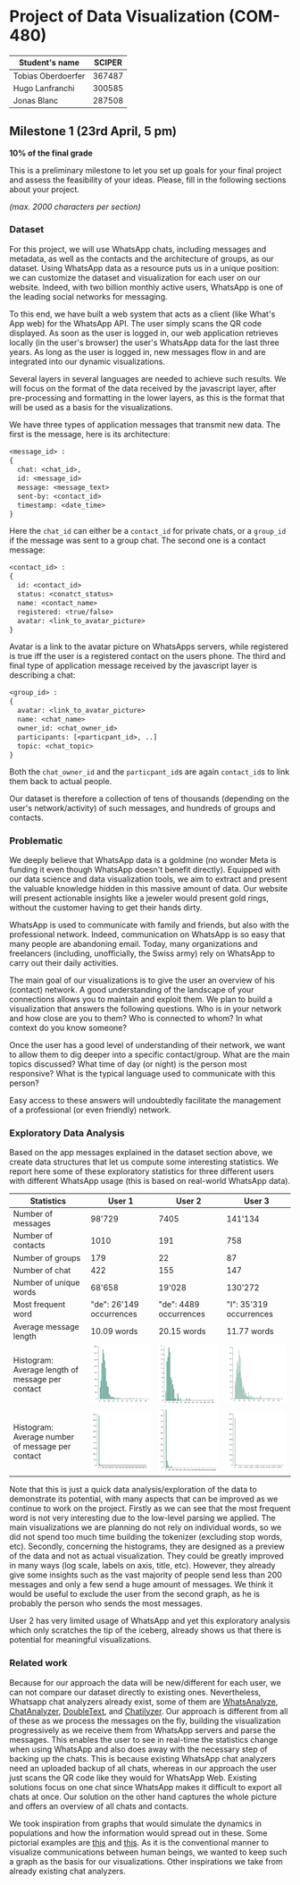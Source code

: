 # Project of Data Visualization (COM-480)

| Student's name | SCIPER |
| -------------- | ------ |
| Tobias Oberdoerfer | 367487 |
| Hugo Lanfranchi | 300585 |
| Jonas Blanc | 287508 |

## Milestone 1 (23rd April, 5 pm)

**10% of the final grade**

This is a preliminary milestone to let you set up goals for your final project and assess the feasibility of your ideas.
Please, fill in the following sections about your project.

*(max. 2000 characters per section)*

### Dataset

For this project, we will use WhatsApp chats, including messages and metadata, as well as the contacts and the architecture of groups, as our dataset.
Using WhatsApp data as a resource puts us in a unique position: we can customize the dataset and visualization for each user on our website.
Indeed, with two billion monthly active users, WhatsApp is one of the leading social networks for messaging.

To this end, we have built a web system that acts as a client (like What's App web) for the WhatsApp API.
The user simply scans the QR code displayed.
As soon as the user is logged in, our web application retrieves locally (in the user's browser) the user's WhatsApp data for the last three years. As long as the user is logged in, new messages flow in and are integrated into our dynamic visualizations.

Several layers in several languages are needed to achieve such results.
We will focus on the format of the data received by the javascript layer, after pre-processing and formatting in the lower layers, as this is the format that will be used as a basis for the visualizations.

We have three types of application messages that transmit new data. The first is the message, here is its architecture:
```
<message_id> : 
{
  chat: <chat_id>,
  id: <message_id>
  message: <message_text>
  sent-by: <contact_id>
  timestamp: <date_time>
}
```
Here the `chat_id` can either be a `contact_id` for private chats, or a `group_id` if the message was sent to a group chat. 
The second one is a contact message:
```
<contact_id> : 
{
  id: <contact_id>
  status: <conatct_status>
  name: <contact_name>
  registered: <true/false>
  avatar: <link_to_avatar_picture>
}
```
Avatar is a link to the avatar picture on WhatsApps servers, while registered is true iff the user is a registered contact on the users phone.
The third and final type of application message received by the javascript layer is describing a chat:
```
<group_id> : 
{
  avatar: <link_to_avatar_picture>
  name: <chat_name>
  owner_id: <chat_owner_id>
  participants: [<particpant_id>, ..]
  topic: <chat_topic>
}
```
Both the `chat_owner_id` and the `particpant_id`s are again `contact_id`s to link them back to actual people.

Our dataset is therefore a collection of tens of thousands (depending on the user's network/activity) of such messages, and hundreds of groups and contacts.

### Problematic

We deeply believe that WhatsApp data is a goldmine (no wonder Meta is funding it even though WhatsApp doesn't benefit directly).
Equipped with our data science and data visualization tools, we aim to extract and present the valuable knowledge hidden in this massive amount of data.
Our website will present actionable insights like a jeweler would present gold rings, without the customer having to get their hands dirty. 

WhatsApp is used to communicate with family and friends, but also with the professional network.
Indeed, communication on WhatsApp is so easy that many people are abandoning email.
Today, many organizations and freelancers (including, unofficially, the Swiss army) rely on WhatsApp to carry out their daily activities.

The main goal of our visualizations is to give the user an overview of his (contact) network.
A good understanding of the landscape of your connections allows you to maintain and exploit them. We plan to build a visualization that answers the following questions.
Who is in your network and how close are you to them? Who is connected to whom?
In what context do you know someone? 

Once the user has a good level of understanding of their network, we want to allow them to dig deeper into a specific contact/group.
What are the main topics discussed?
What time of day (or night) is the person most responsive?
What is the typical language used to communicate with this person? 

Easy access to these answers will undoubtedly facilitate the management of a professional (or even friendly) network.

### Exploratory Data Analysis
Based on the app messages explained in the dataset section above, we create data structures that let us compute some interesting statistics. We report here some of these exploratory statistics for three different users with different WhatsApp usage (this is based on real-world WhatsApp data).

| Statistics                                       | User 1       | User 2    | User 3     |
|--------------------------------------------------|--------------|-----------|------------|
| Number of messages                               | 98'729       | 7405      | 141'134    |
| Number of contacts                               | 1010         | 191       | 758        |
| Number of groups                                 | 179          | 22        | 87         |
| Number of chat                                   | 422          | 155       | 147        |
| Number of unique words                           | 68'658       | 19'028    | 130'272    |
| Most frequent word                               | "de": 26'149 occurrences| "de": 4489 occurrences | "I": 35'319 occurrences |
| Average message length                           | 10.09 words| 20.15 words| 11.77 words|
| Histogram: Average length of message per contact |<img src="./figures/almpc1.png" alt="almpc1" width="210"/>| <img src="./figures/almpc2.png" alt="almpc2" width="210"/>|<img src="./figures/almpc3.png" alt="almpc3" width="210"/>|
| Histogram: Average number of message per contact |<img src="./figures/anmpc1.png" alt="anmpc1" width="210"/>|<img src="./figures/anmpc2.png" alt="anmpc2" width="210"/>|<img src="./figures/anmpc3.png" alt="anmpc3" width="210"/>|

Note that this is just a quick data analysis/exploration of the data to demonstrate its potential, with many aspects that can be improved as we continue to work on the project.
Firstly as we can see that the most frequent word is not very interesting due to the low-level parsing we applied.
The main visualizations we are planning do not rely on individual words, so we did not spend too much time building the tokenizer (excluding stop words, etc).
Secondly, concerning the histograms, they are designed as a preview of the data and not as actual visualization.
They could be greatly improved in many ways (log scale, labels on axis, title, etc).
However, they already give some insights such as the vast majority of people send less than 200 messages and only a few send a huge amount of messages. 
We think it would be useful to exclude the user from the second graph, as he is probably the person who sends the most messages.

User 2 has very limited usage of WhatsApp and yet this exploratory analysis which only scratches the tip of the iceberg, already shows us that there is potential for meaningful visualizations.

### Related work

Because for our approach the data will be new/different for each user, we can not compare our dataset directly to existing ones.
Nevertheless, Whatsapp chat analyzers already exist, some of them are [WhatsAnalyze](https://whatsanalyze.com/), [ChatAnalyzer](https://chatanalyzer.moritzwolf.com/), [DoubleText](https://doubletext.me/whatsapp/), and [Chatilyzer](https://chatilyzer.com/).
Our approach is different from all of these as we process the messages on the fly, building the visualization progressively as we receive them from WhatsApp servers and parse the messages.
This enables the user to see in real-time the statistics change when using WhatsApp and also does away with the necessary step of backing up the chats.
This is because existing WhatsApp chat analyzers need an uploaded backup of all chats, whereas in our approach the user just scans the QR code like they would for WhatsApp Web.
Existing solutions focus on one chat since WhatsApp makes it difficult to export all chats at once.
Our solution on the other hand captures the whole picture and offers an overview of all chats and contacts.

We took inspiration from graphs that would simulate the dynamics in populations and how the information would spread out in these.
Some pictorial examples are [this](https://cambridge-intelligence.com/wp-content/uploads/2020/07/6.0-PR-feature.png) and [this](https://cvo22.files.wordpress.com/2014/03/inmap.gif).
As it is the conventional manner to visualize communications between human beings, we wanted to keep such a graph as the basis for our visualizations.
Other inspirations we take from already existing chat analyzers.
